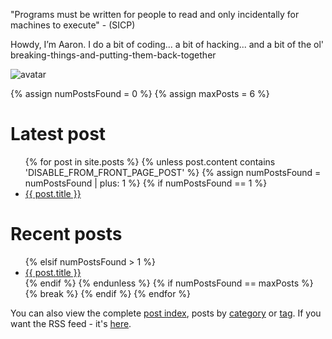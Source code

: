 "Programs must be written for people to read and only incidentally for machines to execute" - (SICP)

Howdy, I’m Aaron. I do a bit of coding... a bit of hacking... and a bit of the ol' breaking-things-and-putting-them-back-together

![avatar](https://avatars1.githubusercontent.com/u/29888436?s=460&u=03df457371669048031a735802c33b93d07a1f10&v=4)

{% assign numPostsFound = 0 %}
{% assign maxPosts = 6 %}

# Latest post

<ul>
{% for post in site.posts %}
    {% unless post.content contains 'DISABLE_FROM_FRONT_PAGE_POST' %} 
        {% assign numPostsFound = numPostsFound | plus: 1 %}
        {% if numPostsFound == 1 %}
    <li>
        <a href="{{ post.url }}">{{ post.title }}</a>
    </li>
</ul>

# Recent posts

<ul>
        {% elsif numPostsFound > 1 %}
    <li>
        <a href="{{ post.url }}">{{ post.title }}</a>
    </li>
        {% endif %}
    {% endunless %}
    {% if numPostsFound == maxPosts %}
        {% break %}
    {% endif %}
{% endfor %}
</ul>

You can also view the complete <a href="https://aaronpkelly.github.io/PostIndex.html">post index</a>, posts by <a href="https://aaronpkelly.github.io/Categories.html">category</a> or <a href="https://aaronpkelly.github.io/Tags.html">tag</a>. If you want the RSS feed - it's [here](https://aaronpkelly.github.io/feed.xml).
